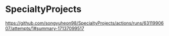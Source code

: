 # SpecialtyProjects

https://github.com/songyuheon98/SpecialtyProjects/actions/runs/6311990607/attempts/1#summary-17137099517
